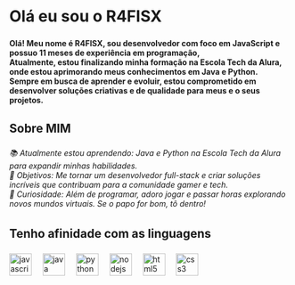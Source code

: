 <h1 align="left">Olá eu sou o R4FISX</h1>

###

<h4 align="left">Olá! Meu nome é R4FISX, sou desenvolvedor com foco em JavaScript e possuo 11 meses de experiência em programação,<br>Atualmente, estou finalizando minha formação na Escola Tech da Alura, onde estou aprimorando meus conhecimentos em Java e Python.  <br>Sempre em busca de aprender e evoluir, estou comprometido em desenvolver soluções criativas e de qualidade para meus e o seus projetos.</h4>

###

<h2 align="left">Sobre MIM</h2>

###

<h6 align="left">📚 Atualmente estou aprendendo: Java e Python na Escola Tech da Alura para expandir minhas habilidades.<br>🎯 Objetivos: Me tornar um desenvolvedor full-stack e criar soluções incríveis que contribuam para a comunidade gamer e tech.<br>🎲 Curiosidade: Além de programar, adoro jogar e passar horas explorando novos mundos virtuais. Se o papo for bom, tô dentro!</h6>

###

<h2 align="left">Tenho afinidade com as linguagens</h2>

###

<div align="left">
  <img src="https://cdn.jsdelivr.net/gh/devicons/devicon/icons/javascript/javascript-original.svg" height="40" alt="javascript logo"  />
  <img width="12" />
  <img src="https://cdn.jsdelivr.net/gh/devicons/devicon/icons/java/java-original.svg" height="40" alt="java logo"  />
  <img width="12" />
  <img src="https://cdn.jsdelivr.net/gh/devicons/devicon/icons/python/python-original.svg" height="40" alt="python logo"  />
  <img width="12" />
  <img src="https://cdn.jsdelivr.net/gh/devicons/devicon/icons/nodejs/nodejs-original.svg" height="40" alt="nodejs logo"  />
  <img width="12" />
  <img src="https://cdn.jsdelivr.net/gh/devicons/devicon/icons/html5/html5-original.svg" height="40" alt="html5 logo"  />
  <img width="12" />
  <img src="https://cdn.jsdelivr.net/gh/devicons/devicon/icons/css3/css3-original.svg" height="40" alt="css3 logo"  />
</div>

###
